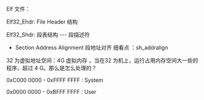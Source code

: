 Elf 文件：

Elf32_Ehdr: File Header 结构

Elf32_Shdr: 段表结构 --- 段描述符 

* Section Address Alignment 段地址对齐 细看点 ：sh_addralign







32 为虚拟地址空间：4G 虚拟内存 ，当在32 为机上，运行占用内存空间大一些的程序，超过 4 G。那么是怎么处理的？



0xC000 0000 - 0xFFFF FFFF : System

0x0000 0000 - 0xBFFF FFFF : User 

